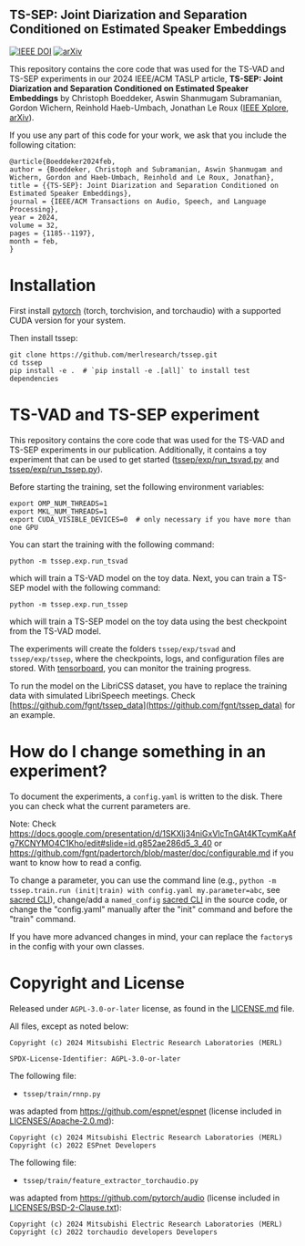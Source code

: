 <!--
Copyright (C) 2024 Mitsubishi Electric Research Laboratories (MERL)

SPDX-License-Identifier: AGPL-3.0-or-later
-->
## TS-SEP: Joint Diarization and Separation Conditioned on Estimated Speaker Embeddings

[![IEEE DOI](https://img.shields.io/badge/IEEE/DOI-10.1109/TASLP.2024.3350887-blue.svg)](https://doi.org/10.1109/TASLP.2024.3350887)
[![arXiv](https://img.shields.io/badge/arXiv-2303.03849-b31b1b.svg)](https://arxiv.org/abs/2303.03849)

This repository contains the core code that was used for the TS-VAD
and TS-SEP experiments in our 2024 IEEE/ACM TASLP article,
**TS-SEP: Joint Diarization and Separation Conditioned on Estimated Speaker Embeddings**
by Christoph Boeddeker, Aswin Shanmugam Subramanian, Gordon Wichern, Reinhold Haeb-Umbach, Jonathan Le Roux
([IEEE Xplore](https://doi.org/10.1109/TASLP.2024.3350887), [arXiv](https://arxiv.org/abs/2303.03849)).

If you use any part of this code for your work, we ask that you include the following citation:

    @article{Boeddeker2024feb,
    author = {Boeddeker, Christoph and Subramanian, Aswin Shanmugam and Wichern, Gordon and Haeb-Umbach, Reinhold and Le Roux, Jonathan},
    title = {{TS-SEP}: Joint Diarization and Separation Conditioned on Estimated Speaker Embeddings},
    journal = {IEEE/ACM Transactions on Audio, Speech, and Language Processing},
    year = 2024,
    volume = 32,
    pages = {1185--1197},
    month = feb,
    }


# Installation

First install [pytorch](https://pytorch.org/get-started/locally/)
(torch, torchvision, and torchaudio) with a supported CUDA version for your
system.

Then install tssep:

```
git clone https://github.com/merlresearch/tssep.git
cd tssep
pip install -e .  # `pip install -e .[all]` to install test dependencies
```

# TS-VAD and TS-SEP experiment

This repository contains the core code that was used for the TS-VAD
and TS-SEP experiments in our publication.
Additionally, it contains a toy experiment that can be used to get started
([tssep/exp/run_tsvad.py](tssep/exp/run_tsvad.py) and [tssep/exp/run_tssep.py](tssep/exp/run_tssep.py)).

Before starting the training, set the following environment variables:
```
export OMP_NUM_THREADS=1
export MKL_NUM_THREADS=1
export CUDA_VISIBLE_DEVICES=0  # only necessary if you have more than one GPU
```

You can start the training with the following command:

```
python -m tssep.exp.run_tsvad
```

which will train a TS-VAD model on the toy data.
Next, you can train a TS-SEP model with the following command:

```
python -m tssep.exp.run_tssep
```

which will train a TS-SEP model on the toy data using the best checkpoint
from the TS-VAD model.

The experiments will create the folders `tssep/exp/tsvad` and `tssep/exp/tssep`,
where the checkpoints, logs, and configuration files are stored.
With [tensorboard](https://www.tensorflow.org/tensorboard), you can monitor the
training progress.

To run the model on the LibriCSS dataset, you have to replace the training
data with simulated LibriSpeech meetings.
Check [https://github.com/fgnt/tssep_data](https://github.com/fgnt/tssep_data)
for an example.


# How do I change something in an experiment?

To document the experiments, a `config.yaml` is written to the disk.
There you can check what the current parameters are.

Note: Check https://docs.google.com/presentation/d/1SKXlj34niGxVlcTnGAt4KTcymKaAfg7KCNYMO4C1Kho/edit#slide=id.g852ae286d5_3_40
or https://github.com/fgnt/padertorch/blob/master/doc/configurable.md if you want to know how to read a config.

To change a parameter, you can use the command line (e.g., `python -m tssep.train.run (init|train) with config.yaml my.parameter=abc`,
see [sacred CLI](https://sacred.readthedocs.io/en/stable/command_line.html)),
change/add a `named_config` [sacred CLI](https://sacred.readthedocs.io/en/stable/command_line.html) in the source code,
or change the "config.yaml" manually after the "init" command and before the "train" command.

If you have more advanced changes in mind, your can replace the `factory`s in the config
with your own classes.

# Copyright and License

Released under `AGPL-3.0-or-later` license, as found in the [LICENSE.md](LICENSE.md) file.

All files, except as noted below:
```
Copyright (c) 2024 Mitsubishi Electric Research Laboratories (MERL)

SPDX-License-Identifier: AGPL-3.0-or-later
```

The following file:
* `tssep/train/rnnp.py`

was adapted from https://github.com/espnet/espnet (license included in [LICENSES/Apache-2.0.md](LICENSES/Apache-2.0.md)):

```
Copyright (c) 2024 Mitsubishi Electric Research Laboratories (MERL)
Copyright (c) 2022 ESPnet Developers
```


The following file:
* `tssep/train/feature_extractor_torchaudio.py`

was adapted from https://github.com/pytorch/audio (license included in [LICENSES/BSD-2-Clause.txt](LICENSES/BSD-2-Clause.txt)):

```
Copyright (c) 2024 Mitsubishi Electric Research Laboratories (MERL)
Copyright (c) 2022 torchaudio developers Developers
```
